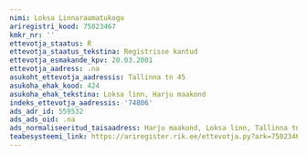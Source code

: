 ```yaml
---
nimi: Loksa Linnaraamatukogu
ariregistri_kood: 75023467
kmkr_nr: ''
ettevotja_staatus: R
ettevotja_staatus_tekstina: Registrisse kantud
ettevotja_esmakande_kpv: 20.03.2001
ettevotja_aadress: .na
asukoht_ettevotja_aadressis: Tallinna tn 45
asukoha_ehak_kood: 424
asukoha_ehak_tekstina: Loksa linn, Harju maakond
indeks_ettevotja_aadressis: '74806'
ads_adr_id: 559532
ads_ads_oid: .na
ads_normaliseeritud_taisaadress: Harju maakond, Loksa linn, Tallinna tn 45
teabesysteemi_link: https://ariregister.rik.ee/ettevotja.py?ark=75023467&ref=rekvisiidid
---
```


